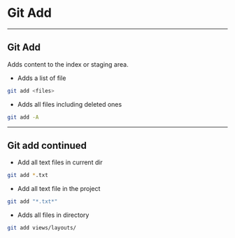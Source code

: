 # Git Add

----------

## Git Add

Adds content to the index or staging area.

* Adds a list of file
```bash
git add <files>
```
* Adds all files including deleted ones
```bash
git add -A
```

----------

## Git add continued

* Add all text files in current dir
```bash
git add *.txt
```
* Add all text file in the project
```bash
git add "*.txt*"
```
* Adds all files in directory
```bash
git add views/layouts/
```
